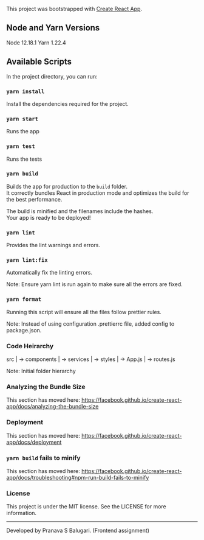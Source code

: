 This project was bootstrapped with [Create React App](https://github.com/facebook/create-react-app).

## Node and Yarn Versions

Node 12.18.1
Yarn 1.22.4

## Available Scripts

In the project directory, you can run:

### `yarn install`

Install the dependencies required for the project.

### `yarn start`

Runs the app

### `yarn test`

Runs the tests

### `yarn build`

Builds the app for production to the `build` folder.<br />
It correctly bundles React in production mode and optimizes the build for the best performance.

The build is minified and the filenames include the hashes.<br />
Your app is ready to be deployed!

### `yarn lint`

Provides the lint warnings and errors.

### `yarn lint:fix`

Automatically fix the linting errors.

Note: Ensure yarn lint is run again to make sure all the errors are fixed.

### `yarn format`

Running this script will ensure all the files follow prettier rules.

Note: Instead of using configuration .prettierrc file, added config to package.json.

### Code Heirarchy

src
| -> components
| -> services
| -> styles
| -> App.js
| -> routes.js

Note: Initial folder hierarchy

### Analyzing the Bundle Size

This section has moved here: https://facebook.github.io/create-react-app/docs/analyzing-the-bundle-size

### Deployment

This section has moved here: https://facebook.github.io/create-react-app/docs/deployment

### `yarn build` fails to minify

This section has moved here: https://facebook.github.io/create-react-app/docs/troubleshooting#npm-run-build-fails-to-minify

### License

This project is under the MIT license. See the LICENSE for more information.

---

Developed by Pranava S Balugari. (Frontend assignment)
